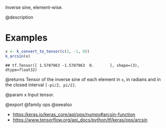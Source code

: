 Inverse sine, element-wise.

@description

# Examples

```r
x <- k_convert_to_tensor(c(1, -1, 0))
k_arcsin(x)
```

```
## tf.Tensor([ 1.5707963 -1.5707963  0.       ], shape=(3), dtype=float32)
```

@returns
Tensor of the inverse sine of each element in `x`, in radians and in
the closed interval `[-pi/2, pi/2]`.

@param x
Input tensor.

@export
@family ops
@seealso
+ <https:/keras.io/keras_core/api/ops/numpy#arcsin-function>
+ <https://www.tensorflow.org/api_docs/python/tf/keras/ops/arcsin>
